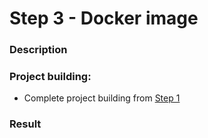 # Step 3 - Docker image

### Description



### Project building:

- Complete project building from [Step 1](hw1.md)



### Result
